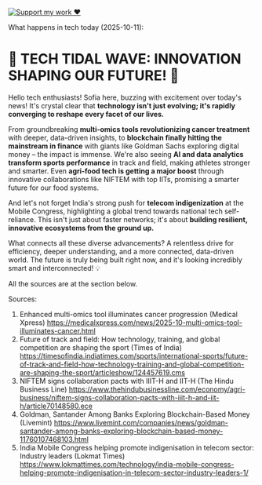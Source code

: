 [![Support my work ❤️](https://img.shields.io/badge/Support%20my%20work%20❤️-orange?style=for-the-badge&logo=patreon&logoColor=white)](https://www.patreon.com/c/evertonics)

What happens in tech today (2025-10-11):

# 🚀 **TECH TIDAL WAVE: INNOVATION SHAPING OUR FUTURE!** 🌊

Hello tech enthusiasts! Sofia here, buzzing with excitement over today's news! It's crystal clear that **technology isn't just evolving; it's rapidly converging to reshape every facet of our lives.**

From groundbreaking **multi-omics tools revolutionizing cancer treatment** with deeper, data-driven insights, to **blockchain finally hitting the mainstream in finance** with giants like Goldman Sachs exploring digital money – the impact is immense. We're also seeing **AI and data analytics transform sports performance** in track and field, making athletes stronger and smarter. Even **agri-food tech is getting a major boost** through innovative collaborations like NIFTEM with top IITs, promising a smarter future for our food systems.

And let's not forget India's strong push for **telecom indigenization** at the Mobile Congress, highlighting a global trend towards national tech self-reliance. This isn't just about faster networks; it's about **building resilient, innovative ecosystems from the ground up.**

What connects all these diverse advancements? A relentless drive for efficiency, deeper understanding, and a more connected, data-driven world. The future is truly being built right now, and it's looking incredibly smart and interconnected! 💡

All the sources are at the section below.

Sources:
1. Enhanced multi-omics tool illuminates cancer progression (Medical Xpress)
   https://medicalxpress.com/news/2025-10-multi-omics-tool-illuminates-cancer.html
2. Future of track and field: How technology, training, and global competition are shaping the sport (Times of India)
   https://timesofindia.indiatimes.com/sports/international-sports/future-of-track-and-field-how-technology-training-and-global-competition-are-shaping-the-sport/articleshow/124457619.cms
3. NIFTEM signs collaboration pacts with IIIT-H and IIT-H (The Hindu Business Line)
   https://www.thehindubusinessline.com/economy/agri-business/niftem-signs-collaboration-pacts-with-iiit-h-and-iit-h/article70148580.ece
4. Goldman, Santander Among Banks Exploring Blockchain-Based Money (Livemint)
   https://www.livemint.com/companies/news/goldman-santander-among-banks-exploring-blockchain-based-money-11760107468103.html
5. India Mobile Congress helping promote indigenisation in telecom sector: Industry leaders (Lokmat Times)
   https://www.lokmattimes.com/technology/india-mobile-congress-helping-promote-indigenisation-in-telecom-sector-industry-leaders-1/